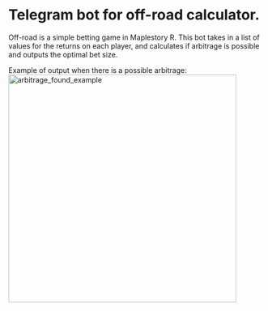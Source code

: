 # Telegram bot for off-road calculator. 
Off-road is a simple betting game in Maplestory R. This bot takes in a list of values for the returns on each player, and calculates if arbitrage is possible and outputs the optimal bet size. 

Example of output when there is a possible arbitrage:
<br/>
<img width="450" alt="arbitrage_found_example" src="https://github.com/leeshihao/off-road_calculator/assets/85607917/b294b765-da8a-4d89-bcf5-616b2e7b1a53" width="50%">
